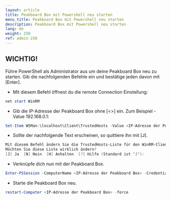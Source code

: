 ```yaml
---
layout: article
title: Peakboard Box mit Powershell neu starten
menu_title: Peakboard Box mit Powershell neu starten
description: Peakboard Box mit Powershell neu starten
lang: de
weight: 250
ref: admin-250
---
```


## WICHTIG!

Führe PowerShell als Administrator aus um deine Peakboard Box neu zu starten. Gib die
nachfolgenden Befehle ein und bestätige jeden davon mit [Enter].

* Mit diesem Befehl öffnest du die remote Connection Einstellung:

```powershell
net start WinRM
```

* Gib die IP-Adresse der Peakboard Box ohne [&lt;&gt;] ein. Zum Beispiel -Value 192.168.0.1:

```powershell
Set-Item WSMan:\localhost\Client\TrustedHosts -Value <IP-Adresse der Peakboard Box>
```

* Sollte der nachfolgende Text erscheinen, so quittiere ihn mit [J].

```powershell
Mit diesem Befehl ändern Sie die TrustedHosts-Liste für den WinRM-Client. Die Computer in der TrustedHosts-Liste können möglicherweise nicht authentifiziert werden. Der Client sendet möglicherweise Anmeldeinformationen an diese Computer.
Möchten Sie diese Liste wirklich ändern?
[J] Ja  [N] Nein  [H] Anhalten  [?] Hilfe (Standard ist "J"): 
```

* Verknüpfe dich nun mit der Peakboard Box.

```powershell
Enter-PSSession -ComputerName <IP-Adresse der Peakboard Box> -Credential pbadmin
```

* Starte die Peakboard Box neu.

```powershell
restart-Computer <IP-Adresse der Peakboard Box> -force
```
